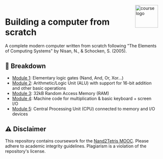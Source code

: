 
<img align="right" height="75" src="static/course_logo.avif" alt="course logo">

# Building a computer from scratch
A complete modern computer written from scratch following "The Elements of Computing Systems" by Nisan, N., & Schocken, S. (2005).

## 🧩 Breakdown
- [Module 1](./projects/1): Elementary logic gates (Nand, And, Or, Xor...)
- [Module 2](./projects/2): Arithmetic/Logic Unit (ALU) with support for 16-bit addition and other basic operations
- [Module 3](./projects/3): 32kB Random Access Memory (RAM)
- [Module 4](./projects/4): Machine code for multiplication & basic keyboard + screen I/O
- [Module 5](./projects/5): Central Processing Unit (CPU) connected to memory and I/O devices

## ⚠️ Disclaimer
This repository contains coursework for the [Nand2Tetris MOOC](https://www.nand2tetris.org/). Please adhere to academic integrity guidelines. Plagiarism is a violation of the repository's license.


